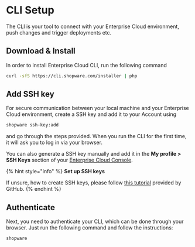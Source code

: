 # CLI Setup

The CLI is your tool to connect with your Enterprise Cloud environment, push changes and trigger deployments etc.

## Download & Install

In order to install Enterprise Cloud CLI, run the following command

```sh
curl -sfS https://cli.shopware.com/installer | php
```

## Add SSH key

For secure communication between your local machine and your Enterprise Cloud environment, create a SSH key and add it to your Account using

```sh
shopware ssh-key:add
```

and go through the steps provided. When you run the CLI for the first time, it will ask you to log in via your browser.

You can also generate a SSH key manually and add it in the **My profile > SSH Keys** section of your [Enterprise Cloud Console](https://console.shopware.com/).

{% hint style="info" %}
**Set up SSH keys**

If unsure, how to create SSH keys, please follow [this tutorial](https://docs.github.com/en/authentication/connecting-to-github-with-ssh/generating-a-new-ssh-key-and-adding-it-to-the-ssh-agent) provided by GitHub.
{% endhint %}

## Authenticate

Next, you need to authenticate your CLI, which can be done through your browser. Just run the following command and follow the instructions:

```sh
shopware
```
